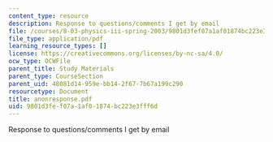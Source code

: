 ```yaml
---
content_type: resource
description: Response to questions/comments I get by email
file: /courses/8-03-physics-iii-spring-2003/9801d3fef07a1af01874bc223e3fff6d_anonresponse.pdf
file_type: application/pdf
learning_resource_types: []
license: https://creativecommons.org/licenses/by-nc-sa/4.0/
ocw_type: OCWFile
parent_title: Study Materials
parent_type: CourseSection
parent_uid: 48081d14-959e-bb14-2f67-7b67a199c290
resourcetype: Document
title: anonresponse.pdf
uid: 9801d3fe-f07a-1af0-1874-bc223e3fff6d
---
```

Response to questions/comments I get by email